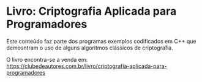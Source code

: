 # Livro: Criptografia Aplicada para Programadores

Este conteúdo faz parte dos programas exemplos codificados em C++ que demosntram o uso de alguns algoritmos clássicos de criptografia.

O livro encontra-se a venda em: https://clubedeautores.com.br/livro/criptografia-aplicada-para-programadores
